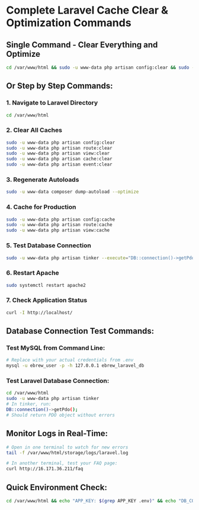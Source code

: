 # Complete Laravel Cache Clear & Optimization Commands

## Single Command - Clear Everything and Optimize
```bash
cd /var/www/html && sudo -u www-data php artisan config:clear && sudo -u www-data php artisan route:clear && sudo -u www-data php artisan view:clear && sudo -u www-data php artisan cache:clear && sudo -u www-data composer dump-autoload --optimize && sudo -u www-data php artisan config:cache && sudo -u www-data php artisan route:cache && sudo -u www-data php artisan view:cache && sudo systemctl restart apache2 && echo "✅ Laravel fully optimized and Apache restarted"
```

## Or Step by Step Commands:

### 1. Navigate to Laravel Directory
```bash
cd /var/www/html
```

### 2. Clear All Caches
```bash
sudo -u www-data php artisan config:clear
sudo -u www-data php artisan route:clear  
sudo -u www-data php artisan view:clear
sudo -u www-data php artisan cache:clear
sudo -u www-data php artisan event:clear
```

### 3. Regenerate Autoloads
```bash
sudo -u www-data composer dump-autoload --optimize
```

### 4. Cache for Production
```bash
sudo -u www-data php artisan config:cache
sudo -u www-data php artisan route:cache
sudo -u www-data php artisan view:cache
```

### 5. Test Database Connection
```bash
sudo -u www-data php artisan tinker --execute="DB::connection()->getPdo(); echo 'MySQL Connected Successfully';"
```

### 6. Restart Apache
```bash
sudo systemctl restart apache2
```

### 7. Check Application Status
```bash
curl -I http://localhost/
```

## Database Connection Test Commands:

### Test MySQL from Command Line:
```bash
# Replace with your actual credentials from .env
mysql -u ebrew_user -p -h 127.0.0.1 ebrew_laravel_db
```

### Test Laravel Database Connection:
```bash
cd /var/www/html
sudo -u www-data php artisan tinker
# In tinker, run:
DB::connection()->getPdo();
# Should return PDO object without errors
```

## Monitor Logs in Real-Time:
```bash
# Open in one terminal to watch for new errors
tail -f /var/www/html/storage/logs/laravel.log

# In another terminal, test your FAQ page:
curl http://16.171.36.211/faq
```

## Quick Environment Check:
```bash
cd /var/www/html && echo "APP_KEY: $(grep APP_KEY .env)" && echo "DB_CONNECTION: $(grep DB_CONNECTION .env)" && echo "DB_HOST: $(grep DB_HOST .env)" && echo "DB_DATABASE: $(grep DB_DATABASE .env)"
```